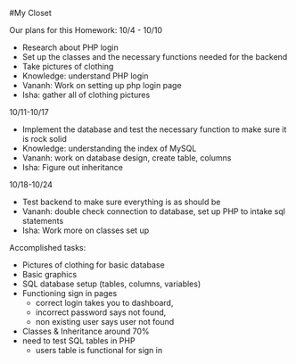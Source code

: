 #My Closet

Our plans for this Homework:
10/4 - 10/10
- Research about PHP login
- Set up the classes and the necessary functions needed for the backend
- Take pictures of clothing
- Knowledge: understand PHP login
- Vananh: Work on setting up php login page
- Isha: gather all of clothing pictures

10/11-10/17
- Implement the database and test the necessary function to make sure it is rock solid
- Knowledge: understanding the index of MySQL
- Vananh: work on database design, create table, columns
- Isha: Figure out inheritance

10/18-10/24
- Test backend to make sure everything is as should be
- Vananh: double check connection to database, set up PHP to intake sql statements
- Isha: Work more on classes set up

Accomplished tasks:
- Pictures of clothing for basic database
- Basic graphics
- SQL database setup (tables, columns, variables)
- Functioning sign in pages
  - correct login takes you to dashboard,
  - incorrect password says not found,
  - non existing user says user not found
- Classes & Inheritance around 70%
- need to test SQL tables in PHP
  - users table is functional for sign in
